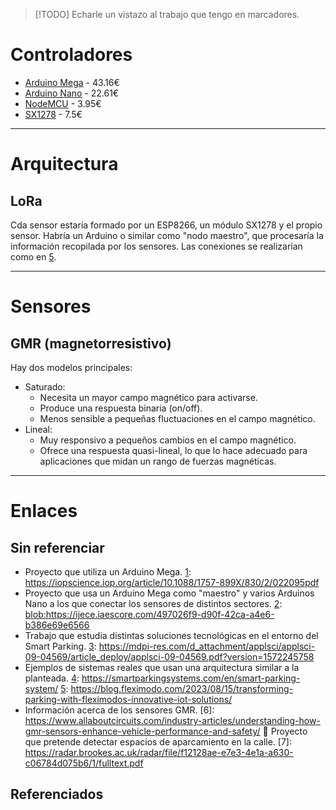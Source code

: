 > [!TODO]
> Echarle un vistazo al trabajo que tengo en marcadores.

# Controladores
- [Arduino Mega][1] - 43.16€
- [Arduino Nano][2] - 22.61€
- [NodeMCU][3] - 3.95€
- [SX1278][4] - 7.5€

---

# Arquitectura
## LoRa
Cda sensor estaría formado por un ESP8266, un módulo SX1278 y el propio sensor. Habría un Arduino o similar como "nodo maestro", que procesaría la información recopilada por los sensores. Las conexiones se realizarían como en [5][5].

---

# Sensores
## GMR (magnetorresistivo)
Hay dos modelos principales:
- Saturado:
    - Necesita un mayor campo magnético para activarse.
    - Produce una respuesta binaria (on/off).
    - Menos sensible a pequeñas fluctuaciones en el campo magnético.
- Lineal:
    - Muy responsivo a pequeños cambios en el campo magnético.
    - Ofrece una respuesta quasi-lineal, lo que lo hace adecuado para aplicaciones que midan un rango de fuerzas magnéticas.

---

# Enlaces
## Sin referenciar
- Proyecto que utiliza un Arduino Mega.
    [1]: <https://iopscience.iop.org/article/10.1088/1757-899X/830/2/022095pdf>
- Proyecto que usa un Arduino Mega como "maestro" y varios Arduinos Nano a los que conectar los sensores de distintos sectores.
    [2]: <blob:https://ijece.iaescore.com/497026f9-d90f-42ca-a4e6-b386e69e6566>
- Trabajo que estudia distintas soluciones tecnológicas en el entorno del Smart Parking.
    [3]: <https://mdpi-res.com/d_attachment/applsci/applsci-09-04569/article_deploy/applsci-09-04569.pdf?version=1572245758>
- Ejemplos de sistemas reales que usan una arquitectura similar a la planteada.
    [4]: <https://smartparkingsystems.com/en/smart-parking-system/>
    [5]: <https://blog.fleximodo.com/2023/08/15/transforming-parking-with-fleximodos-innovative-iot-solutions/>
- Información acerca de los sensores GMR.
    [6]: <https://www.allaboutcircuits.com/industry-articles/understanding-how-gmr-sensors-enhance-vehicle-performance-and-safety/>
 Proyecto que pretende detectar espacios de aparcamiento en la calle.
    [7]: <https://radar.brookes.ac.uk/radar/file/f12128ae-e7e3-4e1a-a630-c06784d075b6/1/fulltext.pdf>

## Referenciados
[1]: <https://store.arduino.cc/en-es/products/arduino-mega-2560-rev3>
[2]: <https://store.arduino.cc/en-es/products/arduino-nano>
[3]: <https://tienda.bricogeek.com/wifi/1033-nodemcu-v3-wifi-esp8266-ch340.html>
[4]: <https://www.amazon.es/s?k=SX1278+lora>
[5]: <https://how2electronics.com/lora-sx1278-esp8266-transmitter-receiver/>
